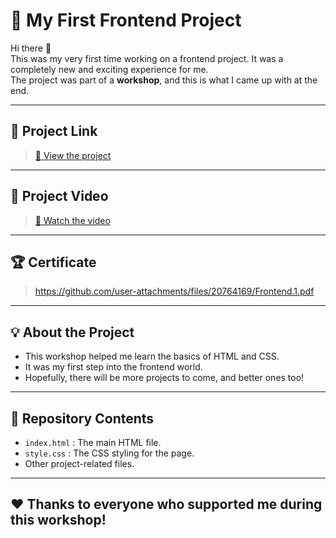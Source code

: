 # 🎨 My First Frontend Project

Hi there 👋  
This was my very first time working on a frontend project. It was a completely new and exciting experience for me.  
The project was part of a **workshop**, and this is what I came up with at the end.

---

## 🚀 **Project Link**
> [🔗 View the project](put_your_project_link_here)

---

## 🎥 **Project Video**
> [🔗 Watch the video](https://github.com/user-attachments/assets/14e19bfe-f856-41e1-9f4c-faf7d824ce3c)



---

## 🏆 **Certificate**
> https://github.com/user-attachments/files/20764169/Frontend.1.pdf

---

## 💡 **About the Project**
- This workshop helped me learn the basics of HTML and CSS.
- It was my first step into the frontend world.
- Hopefully, there will be more projects to come, and better ones too!

---

## 📂 **Repository Contents**
- `index.html` : The main HTML file.
- `style.css` : The CSS styling for the page.
- Other project-related files.

---

## ❤️ **Thanks to everyone who supported me during this workshop!**
